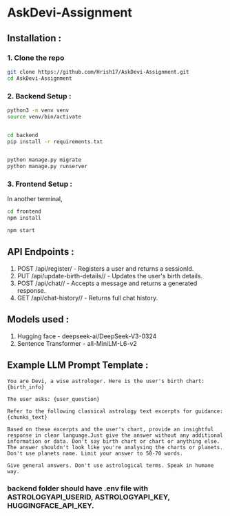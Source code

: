 # AskDevi-Assignment

## Installation :

### 1. Clone the repo

```bash
git clone https://github.com/Hrish17/AskDevi-Assignment.git
cd AskDevi-Assignment
```

### 2. Backend Setup :

```bash
python3 -m venv venv
source venv/bin/activate


cd backend
pip install -r requirements.txt


python manage.py migrate
python manage.py runserver
```

### 3. Frontend Setup :

In another terminal,

```bash
cd frontend
npm install

npm start
```

## API Endpoints :

1. POST /api/register/ - Registers a user and returns a sessionId.
2. PUT /api/update-birth-details/<sessionId>/ - Updates the user's birth details.
3. POST /api/chat/<sessionId>/ - Accepts a message and returns a generated response.
4. GET /api/chat-history/<sessionId>/ - Returns full chat history.

## Models used :

1. Hugging face - deepseek-ai/DeepSeek-V3-0324
2. Sentence Transformer - all-MiniLM-L6-v2

## Example LLM Prompt Template :

```
You are Devi, a wise astrologer. Here is the user's birth chart:
{birth_info}

The user asks: {user_question}

Refer to the following classical astrology text excerpts for guidance:
{chunks_text}

Based on these excerpts and the user's chart, provide an insightful response in clear language.Just give the answer without any additional information or data. Don't say birth chart or chart or anything else. The answer shouldn't look like you're analysing the charts or planets. Don't use planets name. Limit your answer to 50-70 words.

Give general answers. Don't use astrological terms. Speak in humane way.

```

### backend folder should have .env file with ASTROLOGYAPI_USERID, ASTROLOGYAPI_KEY, HUGGINGFACE_API_KEY. 
